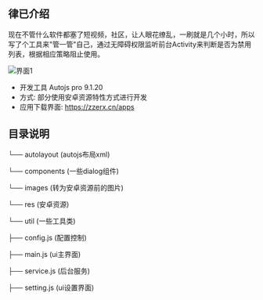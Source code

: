 ## 律已介绍
现在不管什么软件都塞了短视频，社区，让人眼花缭乱，一刷就是几个小时，所以写了个工具来"管一管"自己，通过无障碍权限监听前台Activity来判断是否为禁用列表，根据相应策略阻止使用。

![界面1](https://zzerx.cn/blogimages/sl-002.png)

- 开发工具 Autojs pro 9.1.20
- 方式: 部分使用安卓资源特性方式进行开发
- 应用下载界面: https://zzerx.cn/apps

## 目录说明

└── autolayout      (autojs布局xml)

└── components     (一些dialog组件)

└── images       (转为安卓资源前的图片)

└── res                (安卓资源)

└── util                (一些工具类)

├── config.js        (配置控制)

├── main.js          (ui主界面)

├── service.js      (后台服务)

├── setting.js      (ui设置界面)
